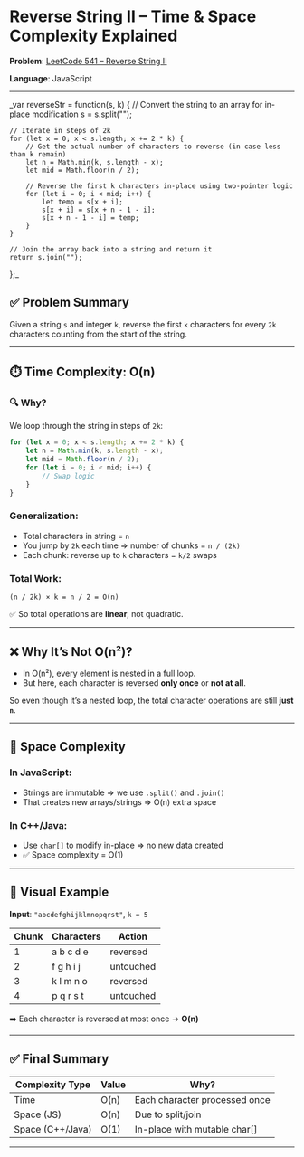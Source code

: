 # Reverse String II – Time & Space Complexity Explained

**Problem**: [LeetCode 541 – Reverse String II](https://leetcode.com/problems/reverse-string-ii/)

**Language**: JavaScript

---

_var reverseStr = function(s, k) {
    // Convert the string to an array for in-place modification
    s = s.split("");

    // Iterate in steps of 2k
    for (let x = 0; x < s.length; x += 2 * k) {
        // Get the actual number of characters to reverse (in case less than k remain)
        let n = Math.min(k, s.length - x);
        let mid = Math.floor(n / 2);

        // Reverse the first k characters in-place using two-pointer logic
        for (let i = 0; i < mid; i++) {
            let temp = s[x + i];
            s[x + i] = s[x + n - 1 - i];
            s[x + n - 1 - i] = temp;
        }
    }

    // Join the array back into a string and return it
    return s.join("");
};_


## ✅ Problem Summary

Given a string `s` and integer `k`, reverse the first `k` characters for every `2k` characters counting from the start of the string.

---

## ⏱️ Time Complexity: O(n)

### 🔍 Why?

We loop through the string in steps of `2k`:

```javascript
for (let x = 0; x < s.length; x += 2 * k) { 
    let n = Math.min(k, s.length - x);
    let mid = Math.floor(n / 2);
    for (let i = 0; i < mid; i++) {
        // Swap logic
    }
}
```

### Generalization:

- Total characters in string = `n`
- You jump by `2k` each time ⇒ number of chunks = `n / (2k)`
- Each chunk: reverse up to `k` characters = `k/2` swaps

### Total Work:

```
(n / 2k) × k = n / 2 = O(n)
```

✅ So total operations are **linear**, not quadratic.

---

## ❌ Why It’s Not O(n²)?

- In O(n²), every element is nested in a full loop.
- But here, each character is reversed **only once** or **not at all**.

So even though it’s a nested loop, the total character operations are still **just `n`**.

---

## 💾 Space Complexity

### In JavaScript:
- Strings are immutable ⇒ we use `.split()` and `.join()`
- That creates new arrays/strings ⇒ O(n) extra space

### In C++/Java:
- Use `char[]` to modify in-place ⇒ no new data created
- ✅ Space complexity = O(1)

---

## 🔄 Visual Example

**Input**: `"abcdefghijklmnopqrst"`, `k = 5`

| Chunk | Characters     | Action     |
|-------|----------------|------------|
| 1     | a b c d e      | reversed   |
| 2     | f g h i j      | untouched  |
| 3     | k l m n o      | reversed   |
| 4     | p q r s t      | untouched  |

➡️ Each character is reversed at most once → **O(n)**

---

## ✅ Final Summary

| Complexity Type | Value | Why? |
|------------------|--------|------|
| Time             | O(n)   | Each character processed once |
| Space (JS)       | O(n)   | Due to split/join              |
| Space (C++/Java) | O(1)   | In-place with mutable char[]   |

---


